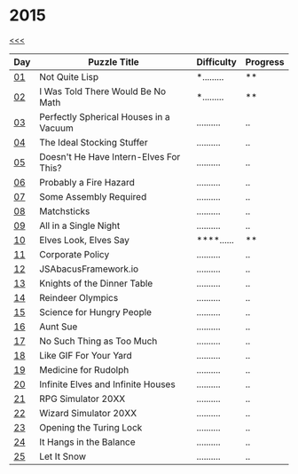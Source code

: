 # 2015

[<<<](../README.md)

| Day                       | Puzzle Title                                  | Difficulty | Progress |
|---------------------------|-----------------------------------------------|------------|----------|
| [01](./src/d01/README.md) | Not Quite Lisp                                | *......... | **       |
| [02](./src/d02/README.md) | I Was Told There Would Be No Math             | *......... | **       |
| [03](./src/d03/README.md) | Perfectly Spherical Houses in a Vacuum        | .......... | ..       |
| [04](./src/d04/README.md) | The Ideal Stocking Stuffer                    | .......... | ..       |
| [05](./src/d05/README.md) | Doesn't He Have Intern-Elves For This?        | .......... | ..       |
| [06](./src/d06/README.md) | Probably a Fire Hazard                        | .......... | ..       |
| [07](./src/d07/README.md) | Some Assembly Required                        | .......... | ..       |
| [08](./src/d08/README.md) | Matchsticks                                   | .......... | ..       |
| [09](./src/d09/README.md) | All in a Single Night                         | .......... | ..       |
| [10](./src/d10/README.md) | Elves Look, Elves Say                         | ****...... | **       |
| [11](./src/d11/README.md) | Corporate Policy                              | .......... | ..       |
| [12](./src/d12/README.md) | JSAbacusFramework.io                          | .......... | ..       |
| [13](./src/d13/README.md) | Knights of the Dinner Table                   | .......... | ..       |
| [14](./src/d14/README.md) | Reindeer Olympics                             | .......... | ..       |
| [15](./src/d15/README.md) | Science for Hungry People                     | .......... | ..       |
| [16](./src/d16/README.md) | Aunt Sue                                      | .......... | ..       |
| [17](./src/d17/README.md) | No Such Thing as Too Much                     | .......... | ..       |
| [18](./src/d18/README.md) | Like GIF For Your Yard                        | .......... | ..       |
| [19](./src/d19/README.md) | Medicine for Rudolph                          | .......... | ..       |
| [20](./src/d20/README.md) | Infinite Elves and Infinite Houses            | .......... | ..       |
| [21](./src/d21/README.md) | RPG Simulator 20XX                            | .......... | ..       |
| [22](./src/d22/README.md) | Wizard Simulator 20XX                         | .......... | ..       |
| [23](./src/d23/README.md) | Opening the Turing Lock                       | .......... | ..       |
| [24](./src/d24/README.md) | It Hangs in the Balance                       | .......... | ..       |
| [25](./src/d25/README.md) | Let It Snow                                   | .......... | ..       |

